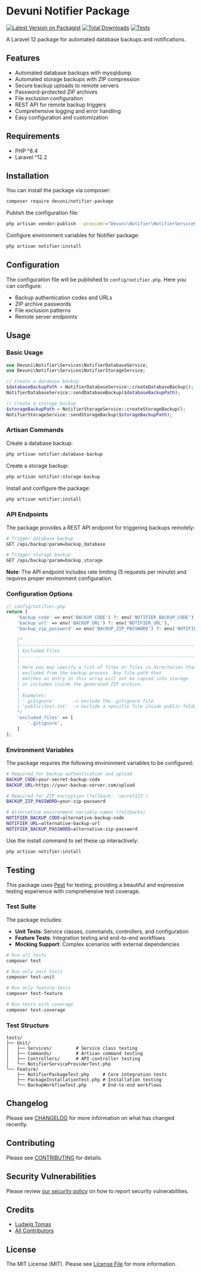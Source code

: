 # Devuni Notifier Package

[![Latest Version on Packagist](https://img.shields.io/packagist/v/devuni/notifier-package.svg?style=flat-square)](https://packagist.org/packages/devuni/notifier-package)
[![Total Downloads](https://img.shields.io/packagist/dt/devuni/notifier-package.svg?style=flat-square)](https://packagist.org/packages/devuni/notifier-package)
[![Tests](https://github.com/devuni-cz/notifier-package/actions/workflows/tests.yml/badge.svg)](https://github.com/devuni-cz/notifier-package/actions/workflows/tests.yml)

A Laravel 12 package for automated database backups and notifications.

## Features

-   Automated database backups with mysqldump
-   Automated storage backups with ZIP compression
-   Secure backup uploads to remote servers
-   Password-protected ZIP archives
-   File exclusion configuration
-   REST API for remote backup triggers
-   Comprehensive logging and error handling
-   Easy configuration and customization

## Requirements

-   PHP ^8.4
-   Laravel ^12.2

## Installation

You can install the package via composer:

```bash
composer require devuni/notifier-package
```

Publish the configuration file:

```bash
php artisan vendor:publish --provider="Devuni\Notifier\NotifierServiceProvider" --tag="config"
```

Configure environment variables for Notifier package:

```bash
php artisan notifier:install
```
## Configuration

The configuration file will be published to `config/notifier.php`. Here you can configure:

-   Backup authentication codes and URLs
-   ZIP archive passwords
-   File exclusion patterns
-   Remote server endpoints

## Usage

### Basic Usage

```php
use Devuni\Notifier\Services\NotifierDatabaseService;
use Devuni\Notifier\Services\NotifierStorageService;

// Create a database backup
$databaseBackupPath = NotifierDatabaseService::createDatabaseBackup();
NotifierDatabaseService::sendDatabaseBackup($databaseBackupPath);

// Create a storage backup
$storageBackupPath = NotifierStorageService::createStorageBackup();
NotifierStorageService::sendStorageBackup($storageBackupPath);
```

### Artisan Commands

Create a database backup:

```bash
php artisan notifier:database-backup
```

Create a storage backup:

```bash
php artisan notifier:storage-backup
```

Install and configure the package:

```bash
php artisan notifier:install
```

### API Endpoints

The package provides a REST API endpoint for triggering backups remotely:

```bash
# Trigger database backup
GET /api/backup?param=backup_database

# Trigger storage backup
GET /api/backup?param=backup_storage
```

**Note**: The API endpoint includes rate limiting (5 requests per minute) and requires proper environment configuration.

### Configuration Options

```php
// config/notifier.php
return [
    'backup_code' => env('BACKUP_CODE') ?: env('NOTIFIER_BACKUP_CODE'),
    'backup_url' => env('BACKUP_URL') ?: env('NOTIFIER_URL'),
    'backup_zip_password' => env('BACKUP_ZIP_PASSWORD') ?: env('NOTIFIER_BACKUP_PASSWORD', 'secret123'),

    /*
    |--------------------------------------------------------------------------
    | Excluded Files
    |--------------------------------------------------------------------------
    |
    | Here you may specify a list of files or files in directories that should be
    | excluded from the backup process. Any file path that
    | matches an entry in this array will not be copied into storage
    | or included inside the generated ZIP archive.
    |
    | Examples:
    | '.gitignore'       -> exclude the .gitignore file
    | 'public\text.txt'  -> exclude a specific file inside public folder
    */
    'excluded_files' => [
        '.gitignore',
    ]
];
```

### Environment Variables

The package requires the following environment variables to be configured:

```bash
# Required for backup authentication and upload
BACKUP_CODE=your-secret-backup-code
BACKUP_URL=https://your-backup-server.com/upload

# Required for ZIP encryption (fallback: 'secret123')
BACKUP_ZIP_PASSWORD=your-zip-password

# Alternative environment variable names (fallbacks)
NOTIFIER_BACKUP_CODE=alternative-backup-code
NOTIFIER_URL=alternative-backup-url
NOTIFIER_BACKUP_PASSWORD=alternative-zip-password
```

Use the install command to set these up interactively:

```bash
php artisan notifier:install
```

## Testing

This package uses [Pest](https://pestphp.com) for testing, providing a beautiful and expressive testing experience with comprehensive test coverage.

### Test Suite

The package includes:
- **Unit Tests**: Service classes, commands, controllers, and configuration
- **Feature Tests**: Integration testing and end-to-end workflows
- **Mocking Support**: Complex scenarios with external dependencies

```bash
# Run all tests
composer test

# Run only unit tests
composer test-unit

# Run only feature tests
composer test-feature

# Run tests with coverage
composer test-coverage
```

### Test Structure

```
tests/
├── Unit/
│   ├── Services/         # Service class testing
│   ├── Commands/         # Artisan command testing
│   ├── Controllers/      # API controller testing
│   └── NotifierServiceProviderTest.php
└── Feature/
    ├── NotifierPackageTest.php     # Core integration tests
    ├── PackageInstallationTest.php # Installation testing
    └── BackupWorkflowTest.php      # End-to-end workflows
```

## Changelog

Please see [CHANGELOG](CHANGELOG.md) for more information on what has changed recently.

## Contributing

Please see [CONTRIBUTING](CONTRIBUTING.md) for details.

## Security Vulnerabilities

Please review [our security policy](../../security/policy) on how to report security vulnerabilities.

## Credits

-   [Ludwig Tomas](https://github.com/ludwigtomas)
-   [All Contributors](../../contributors)

## License

The MIT License (MIT). Please see [License File](LICENSE.md) for more information.
